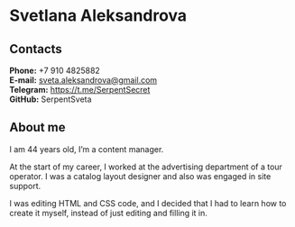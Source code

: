 # Svetlana Aleksandrova

## Contacts
**Phone:** +7 910 4825882  
**E-mail:** sveta.aleksandrova@gmail.com  
**Telegram:** https://t.me/SerpentSecret  
**GitHub:** SerpentSveta

## About me
I am 44 years old, I’m a content manager.

At the start of my career, I worked at the advertising department of a tour operator. I was a catalog layout designer and also was engaged in site support.

I was editing HTML and CSS code, and I decided that I had to learn how to create it myself, instead of just editing and filling it in.